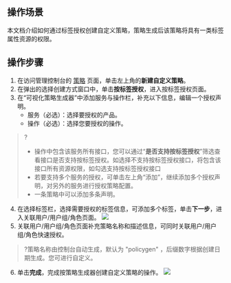 ## 操作场景

本文档介绍如何通过标签授权创建自定义策略，策略生成后该策略将具有一类标签属性资源的权限。


## 操作步骤

1. 在访问管理控制台的 [策略](https://console.cloud.tencent.com/cam/policy) 页面，单击左上角的**新建自定义策略**。
2. 在弹出的选择创建方式窗口中，单击**按标签授权**，进入按标签授权页面。
3. 在“可视化策略生成器”中添加服务与操作栏，补充以下信息，编辑一个授权声明。
	- 服务（必选）：选择要授权的产品。
	- 操作（必选）：选择您要授权的操作。

> ?  
> - 操作中包含该服务所有接口，您可以通过“**是否支持按标签授权**”筛选查看接口是否支持按标签授权。如选择不支持按标签授权接口，将包含该接口所有资源权限，如勾选支持按标签授权接口
> - 若要支持多个服务的授权，可单击左上角“添加”，继续添加多个授权声明，对另外的服务进行授权策略配置。
> - 一条策略中可以添加多条声明。

4. 在选择标签栏，选择需要授权的标签信息，可添加多个标签，单击**下一步**，进入关联用户/用户组/角色页面。
![](https://qcloudimg.tencent-cloud.cn/raw/ae41f77ecf7975a9ee010e3003b9c8a3.png)
5. 关联用户/用户组/角色页面补充策略名称和描述信息，可同时关联用户/用户组/角色快速授权。
>?策略名称由控制台自动生成，默认为 "policygen" ，后缀数字根据创建日期生成。您可进行自定义。
6. 单击**完成**，完成按策略生成器创建自定义策略的操作。
![](https://main.qcloudimg.com/raw/5ee6f72c3f8303d7efec5b5bfbbe201d.png)
